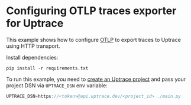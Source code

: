 # Configuring OTLP traces exporter for Uptrace

This example shows how to configure
[OTLP](https://opentelemetry-python.readthedocs.io/en/latest/exporter/otlp/otlp.html) to export
traces to Uptrace using HTTP transport.

Install dependencies:

```shell
pip install -r requirements.txt
```

To run this example, you need to
[create an Uptrace project](https://uptrace.dev/get/get-started.html) and pass your project DSN via
`UPTRACE_DSN` env variable:

```go
UPTRACE_DSN=https://<token>@api.uptrace.dev/<project_id> ./main.py
```
